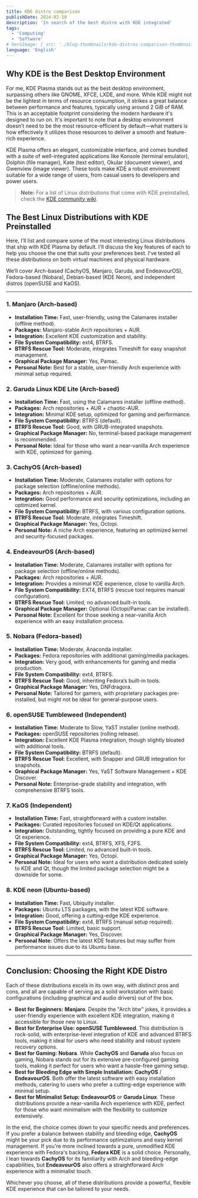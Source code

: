 ```yaml
---
title: KDE distro comparison
publishDate: 2024-02-10
description: 'In search of the best distro with KDE integrated'
tags:
  - 'Computing'
  - 'Software'
# heroImage: { src: './blog-thumbnails/kde-distros-comparison-thumbnail.jpg', color: '#4891B2' }
language: 'English'
---
```


## Why KDE is the Best Desktop Environment

For me, KDE Plasma stands out as the best desktop environment, surpassing others like GNOME, XFCE, LXDE, and more. While KDE might not be the lightest in terms of resource consumption, it strikes a great balance between performance and features, typically using around 2 GiB of RAM. This is an acceptable footprint considering the modern hardware it's designed to run on. It's important to note that a desktop environment doesn’t need to be the most resource-efficient by default—what matters is how effectively it utilizes those resources to deliver a smooth and feature-rich experience.

KDE Plasma offers an elegant, customizable interface, and comes bundled with a suite of well-integrated applications like Konsole (terminal emulator), Dolphin (file manager), Kate (text editor), Okular (document viewer), and Gwenview (image viewer). These tools make KDE a robust environment suitable for a wide range of users, from casual users to developers and power users.

> **Note:** For a list of Linux distributions that come with KDE preinstalled, check the [KDE community wiki](https://community.kde.org/Distributions).

## The Best Linux Distributions with KDE Preinstalled

Here, I’ll list and compare some of the most interesting Linux distributions that ship with KDE Plasma by default. I'll discuss the key features of each to help you choose the one that suits your preferences best. I've tested all these distributions on both virtual machines and physical hardware.

We’ll cover Arch-based (CachyOS, Manjaro, Garuda, and EndeavourOS), Fedora-based (Nobara), Debian-based (KDE Neon), and independent distros (openSUSE and KaOS).

---

### **1. Manjaro (Arch-based)**

- **Installation Time:** Fast, user-friendly, using the Calamares installer (offline method).
- **Packages:** Manjaro-stable Arch repositories + AUR.
- **Integration:** Excellent KDE customization and stability.
- **File System Compatibility:** ext4, BTRFS.
- **BTRFS Rescue Tool:** Moderate, integrates Timeshift for easy snapshot management.
- **Graphical Package Manager:** Yes, Pamac.
- **Personal Note:** Best for a stable, user-friendly Arch experience with minimal setup required.

### **2. Garuda Linux KDE Lite (Arch-based)**

- **Installation Time:** Fast, using the Calamares installer (offline method).
- **Packages:** Arch repositories + AUR + chaotic-AUR.
- **Integration:** Minimal KDE setup, optimized for gaming and performance.
- **File System Compatibility:** BTRFS (default).
- **BTRFS Rescue Tool:** Good, with GRUB-integrated snapshots.
- **Graphical Package Manager:** No, terminal-based package management is recommended.
- **Personal Note:** Ideal for those who want a near-vanilla Arch experience with KDE, optimized for gaming.

### **3. CachyOS (Arch-based)**

- **Installation Time:** Moderate, Calamares installer with options for package selection (offline/online methods).
- **Packages:** Arch repositories + AUR.
- **Integration:** Good performance and security optimizations, including an optimized kernel.
- **File System Compatibility:** BTRFS, with various configuration options.
- **BTRFS Rescue Tool:** Moderate, integrates Timeshift.
- **Graphical Package Manager:** Yes, Octopi.
- **Personal Note:** A niche Arch experience, featuring an optimized kernel and security-focused packages.

### **4. EndeavourOS (Arch-based)**

- **Installation Time:** Moderate, Calamares installer with options for package selection (offline/online methods).
- **Packages:** Arch repositories + AUR.
- **Integration:** Provides a minimal KDE experience, close to vanilla Arch.
- **File System Compatibility:** EXT4, BTRFS (rescue tool requires manual configuration).
- **BTRFS Rescue Tool:** Limited, no advanced built-in tools.
- **Graphical Package Manager:** Optional (Octopi/Pamac can be installed).
- **Personal Note:** Excellent for those seeking a near-vanilla Arch experience with an easy installation process.

### **5. Nobara (Fedora-based)**

- **Installation Time:** Moderate, Anaconda installer.
- **Packages:** Fedora repositories with additional gaming/media packages.
- **Integration:** Very good, with enhancements for gaming and media production.
- **File System Compatibility:** ext4, BTRFS.
- **BTRFS Rescue Tool:** Good, inheriting Fedora’s built-in tools.
- **Graphical Package Manager:** Yes, DNFdragora.
- **Personal Note:** Tailored for gamers, with proprietary packages pre-installed, but might not be ideal for general-purpose users.

### **6. openSUSE Tumbleweed (Independent)**

- **Installation Time:** Moderate to Slow, YaST installer (online method).
- **Packages:** openSUSE repositories (rolling release).
- **Integration:** Excellent KDE Plasma integration, though slightly bloated with additional tools.
- **File System Compatibility:** BTRFS (default).
- **BTRFS Rescue Tool:** Excellent, with Snapper and GRUB integration for snapshots.
- **Graphical Package Manager:** Yes, YaST Software Management + KDE Discover.
- **Personal Note:** Enterprise-grade stability and integration, with comprehensive BTRFS tools.

### **7. KaOS (Independent)**

- **Installation Time:** Fast, straightforward with a custom installer.
- **Packages:** Curated repositories focused on KDE/Qt applications.
- **Integration:** Outstanding, tightly focused on providing a pure KDE and Qt experience.
- **File System Compatibility:** ext4, BTRFS, XFS, F2FS.
- **BTRFS Rescue Tool:** Limited, no advanced built-in tools.
- **Graphical Package Manager:** Yes, Octopi.
- **Personal Note:** Ideal for users who want a distribution dedicated solely to KDE and Qt, though the limited package selection might be a downside for some.

### **8. KDE neon (Ubuntu-based)**

- **Installation Time:** Fast, Ubiquity installer.
- **Packages:** Ubuntu LTS packages, with the latest KDE software.
- **Integration:** Good, offering a cutting-edge KDE experience.
- **File System Compatibility:** ext4, BTRFS (manual setup required).
- **BTRFS Rescue Tool:** Limited, basic support.
- **Graphical Package Manager:** Yes, Discover.
- **Personal Note:** Offers the latest KDE features but may suffer from performance issues due to its Ubuntu base.

---

## Conclusion: Choosing the Right KDE Distro

Each of these distributions excels in its own way, with distinct pros and cons, and all are capable of serving as a solid workstation with basic configurations (including graphical and audio drivers) out of the box.

- **Best for Beginners:** **Manjaro**. Despite the "Arch btw" jokes, it provides a user-friendly experience with excellent KDE integration, making it accessible for those new to Linux.
- **Best for Enterprise Use:** **openSUSE Tumbleweed**. This distribution is rock-solid, with enterprise-level integration of KDE and advanced BTRFS tools, making it ideal for users who need stability and robust system recovery options.
- **Best for Gaming:** **Nobara**. While **CachyOS** and **Garuda** also focus on gaming, Nobara stands out for its extensive pre-configured gaming tools, making it perfect for users who want a hassle-free gaming setup.
- **Best for Bleeding Edge with Simple Installation:** **CachyOS** / **EndeavourOS**. Both offer the latest software with easy installation methods, catering to users who prefer a cutting-edge experience with minimal setup.
- **Best for Minimalist Setup:** **EndeavourOS** or **Garuda Linux**. These distributions provide a near-vanilla Arch experience with KDE, perfect for those who want minimalism with the flexibility to customize extensively.

In the end, the choice comes down to your specific needs and preferences. If you prefer a balance between stability and bleeding edge, **CachyOS** might be your pick due to its performance optimizations and easy kernel management. If you're more inclined towards a pure, unmodified KDE experience with Fedora's backing, **Fedora KDE** is a solid choice. Personally, I lean towards **CachyOS** for its familiarity with Arch and bleeding-edge capabilities, but **EndeavourOS** also offers a straightforward Arch experience with a minimalist touch.

Whichever you choose, all of these distributions provide a powerful, flexible KDE experience that can be tailored to your needs.

